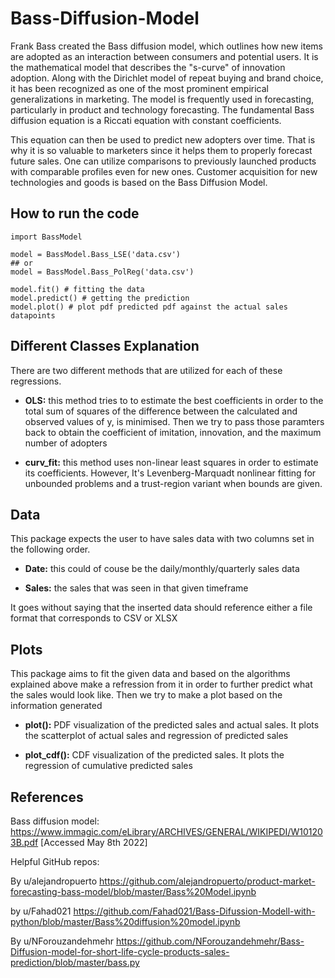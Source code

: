 # Bass-Diffusion-Model
Frank Bass created the Bass diffusion model, which outlines how new items are adopted as an interaction between consumers and potential users. It is the mathematical model that describes the "s-curve" of innovation adoption. Along with the Dirichlet model of repeat buying and brand choice, it has been recognized as one of the most prominent empirical generalizations in marketing. The model is frequently used in forecasting, particularly in product and technology forecasting. The fundamental Bass diffusion equation is a Riccati equation with constant coefficients.


This equation can then be used to predict new adopters over time. That is why it is so valuable to marketers since it helps them to properly forecast future sales. One can utilize comparisons to previously launched products with comparable profiles even for new ones. Customer acquisition for new technologies and goods is based on the Bass Diffusion Model.


## How to run the code
```
import BassModel

model = BassModel.Bass_LSE('data.csv')
## or
model = BassModel.Bass_PolReg('data.csv')

model.fit() # fitting the data
model.predict() # getting the prediction
model.plot() # plot pdf predicted pdf against the actual sales datapoints
```
## Different Classes Explanation
There are two different methods that are utilized for each of these regressions.

- **OLS:** this method tries to to estimate the best coefficients in order to the total sum of squares of the difference between the calculated and observed values of y, is minimised. Then we try to pass those paramters back to obtain the coefficient of imitation, innovation, and the maximum number of adopters

- **curv_fit:** this method uses non-linear least squares in order to estimate its coefficients. However, It's Levenberg-Marquadt nonlinear fitting for unbounded problems and a trust-region variant when bounds are given. 

## Data
This package expects the user to have sales data with two columns set in the following order. 

- **Date:** this could of couse be the daily/monthly/quarterly sales data

- **Sales:** the sales that was seen in that given timeframe

It goes without saying that the inserted data should reference either a file format that corresponds to CSV or XLSX

## Plots

This package aims to fit the given data and based on the algorithms explained above make a refression from it in order to further predict what the sales would look like. Then we try to make a plot based on the information generated

- **plot():** PDF visualization of the predicted sales and actual sales. It plots the scatterplot of actual sales and regression of predicted sales

- **plot_cdf():** CDF visualization of the predicted sales. It plots the regression of cumulative predicted sales

## References

Bass diffusion model: https://www.immagic.com/eLibrary/ARCHIVES/GENERAL/WIKIPEDI/W101203B.pdf [Accessed May 8th 2022]

Helpful GitHub repos:

By u/alejandropuerto https://github.com/alejandropuerto/product-market-forecasting-bass-model/blob/master/Bass%20Model.ipynb

by u/Fahad021 https://github.com/Fahad021/Bass-Difussion-Modell-with-python/blob/master/Bass%20diffusion%20model.ipynb

By u/NForouzandehmehr https://github.com/NForouzandehmehr/Bass-Diffusion-model-for-short-life-cycle-products-sales-prediction/blob/master/bass.py
